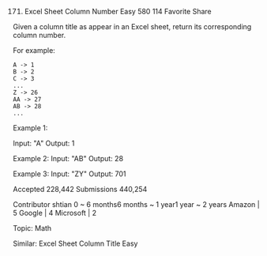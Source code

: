 171. Excel Sheet Column Number
Easy 580 114 Favorite Share

Given a column title as appear in an Excel sheet, return its corresponding column number.

For example:

    A -> 1
    B -> 2
    C -> 3
    ...
    Z -> 26
    AA -> 27
    AB -> 28 
    ...
Example 1:

Input: "A"
Output: 1

Example 2:
Input: "AB"
Output: 28

Example 3:
Input: "ZY"
Output: 701

Accepted 228,442
Submissions 440,254

Contributor shtian
0 ~ 6 months6 months ~ 1 year1 year ~ 2 years
Amazon | 5 Google | 4 Microsoft | 2

Topic: Math

Similar:
Excel Sheet Column Title Easy
